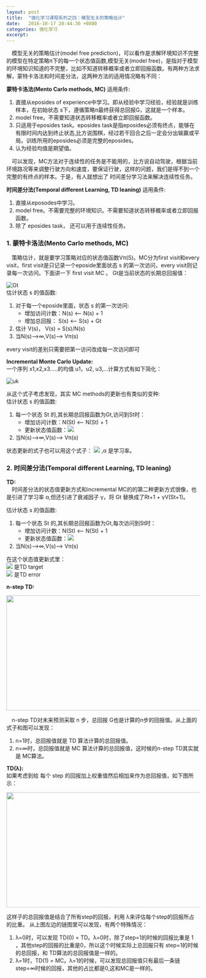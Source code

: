 ```yaml
---
layout: post
title:  "强化学习课程系列之四：模型无关的策略估计"
date:   2016-10-17 20:44:36 +0800
categories: 强化学习
excerpt:
---
```


&emsp;模型无关的策略估计(model free prediction)，可以看作是求解环境知识不完整的模型在特定策略π下的每一个状态值函数,模型无关(model free)，是指对于模型的环境知识知道的不完整，比如不知道转移概率或者立即回报函数。有两种方法求解，蒙特卡洛法和时间差分法，这两种方法的适用情况略有不同：  

**蒙特卡洛法(Mento Carlo methods, MC)** 适用条件:  

1. 直接从eposides of experience中学习。即从经验中学习经验，经验就是训练样本，在初始状态 s下，遵循策略π最终获得总回报G，这就是一个样本。  
2. model free。不需要知道状态转移概率或者立即回报函数。  
3. 只适用于eposides task。eposides task是指eposides必须有终点，能够在有限时间内达到终止状态,比方说围棋，经过若干回合之后一定会分出输赢或平局。训练所用的eposides必须是完整的eposides。  
4. 认为经验均值是期望值。  

&emsp;可以发现，MC方法对于连续性的任务是不能用的，比方说自动驾驶，根据当前环境路况等来调整行驶方向和速度，要保证行驶，这样的问题，我们是得不到一个完整的有终点的样本。于是，有人就想出了 时间差分学习法来解决连续性任务。

**时间差分法(Temporal different Learning, TD leaning)** 适用条件:

1. 直接从eposodes中学习。  
2. model free。不需要完整的环境知识。不需要知道状态转移概率或者立即回报函数。  
3. 除了 eposides task， 还可以用于连续性任务。  

### 1. 蒙特卡洛法(Mento Carlo methods, MC)

&emsp;策略估计，就是要学习策略对应的状态值函数Vπ(S)。MC分为first visit和every visit，first visit是只记录一个eposide里面状态 s 的第一次访问，every visit则记录每一次访问。下面讲一下 first visit MC 。
Gt是当前状态的长期总回报值：

![Gt](http://i1156.photobucket.com/albums/p568/chengjunwen/reinforcementearning2/Gt_zpsfjhe4rxo.png)     
估计状态 s 的值函数:    

1. 对于每一个eposide里面，状态 s 的第一次访问:    
	* 增加访问计数：N(s) <—— N(s) + 1   
	* 增加总回报： S(s) <—— S(s) + Gt   
2. 估计 V(s)， V(s) = S(s)/N(s)    
3. 当N(s)——>∞,V(s)——> Vπ(s)    

every visit的差别只需要把第一访问改成每一次访问即可    

**Incremental Monte Carlo Update:**      
一个序列 x1,x2,x3.....的均值 u1，u2, u3,...计算方式有如下简化：  

![uk](http://i1156.photobucket.com/albums/p568/chengjunwen/reinforcement3/transi_zpsr0dpvkhj.gif)    

从这个式子考虑发现，其实 MC methods的更新也有类似的变种:   
估计状态 s 的值函数:    

1. 每一个状态 St 的,其长期总回报函数为Gt,访问到St时：   
	* 增加访问计数：N(St) <—— N(St) + 1     
	* 更新状态值函数：![](http://i1156.photobucket.com/albums/p568/chengjunwen/reinforcement3/MC1_zps7yy1ytp0.gif)    
2. 当N(s)——>∞,V(s)——> Vπ(s)    

状态更新的式子也可以用这个式子： ![](http://i1156.photobucket.com/albums/p568/chengjunwen/reinforcement3/MC2_zpscoq58tga.gif) ,α 是学习率。   

### 2. 时间差分法(Temporal different Learning, TD leaning)

**TD:**  
&emsp;时间差分法的状态值更新方式和incremental MC的的第二种更新方式很像，也是引进了学习率 α,但还引进了衰减因子 γ，将 Gt 替换成了Rt+1 + γV(St+1)。   

估计状态 s 的值函数:     

1. 每一个状态 St 的,其长期总回报函数为Gt,每次访问到St时：   
	* 增加访问计数：N(St) <—— N(St) + 1     
	* 更新状态值函数：![](http://i1156.photobucket.com/albums/p568/chengjunwen/reinforcement3/TD_zpskzbnjfiu.gif)  
2. 当N(s)——>∞,V(s)——> Vπ(s)    

在这个状态值更新式里：  
![](http://i1156.photobucket.com/albums/p568/chengjunwen/reinforcement3/TDtarget_zpstmkag0g4.gif) 是TD target     
![](http://i1156.photobucket.com/albums/p568/chengjunwen/reinforcement3/TDerror_zpsqekk7ch2.gif) 是TD error   

**n-step TD:**    
<p><img src="http://i1156.photobucket.com/albums/p568/chengjunwen/reinforcement3/TDnstep_zpsw9vwkcdo.png" width="800" height="300"></p>   
&emsp;n-step TD对未来预测采取 n 步，总回报 G也是计算的n步的回报值。从上面的式子和图可以发现：  

1. n=1时，总回报值就是 TD 算法计算的总回报值。     
2. n=∞时，总回报值就是 MC 算法计算的总回报值，这时候的n-step TD其实就是 MC算法。  

**TD(λ):**    
如果考虑到给 每个 step 的回报加上权重值然后相加来作为总回报值，如下图所示：  
<p><img src="http://i1156.photobucket.com/albums/p568/chengjunwen/reinforcement3/TDlamda_zpsm0etervh.png" width="700" height="300"></p>    
这样子的总回报值是结合了所有step的回报，利用 λ来评估每个step的回报所占的比重。  
从上图左边的链图里可以发现，有两个特殊情况：  

1. λ=0时，可以发现 TD(0) = TD。λ=0时，除了step=1的时候的回报比重是 1 ，其他step的回报的比重是0，所以这个时候实际上总回报只有 step=1的时候的总回报，和 TD算法的总回报值是一样的。  
2. λ=1时，TD(1) = MC。λ=1的时候，可以发现总回报值只有最后一条链step=∞时候的回报，其他的占比都是0,这和MC是一样的。  








